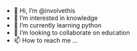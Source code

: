 - 👋 Hi, I’m @involvethis
- 👀 I’m interested in knowledge
- 🌱 I’m currently learning python
- 💞️ I’m looking to collaborate on education
- 📫 How to reach me ...

<!---
involvethis/involvethis is a ✨ special ✨ repository because its `README.md` (this file) appears on your GitHub profile.
You can click the Preview link to take a look at your changes.
--->
